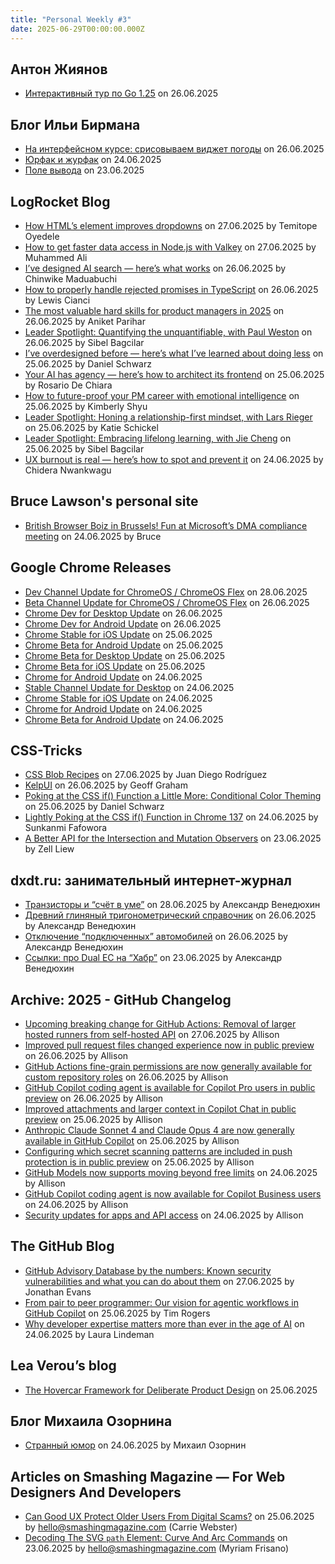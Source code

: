 ```yaml
---
title: "Personal Weekly #3"
date: 2025-06-29T00:00:00.000Z
---
```


## Антон Жиянов

- [Интерактивный тур по Go 1.25](https://antonz.ru/go-1-25/) on 26.06.2025

## Блог Ильи Бирмана

- [На интерфейсном курсе: срисовываем виджет погоды](https://ilyabirman.ru/meanwhile/all/ui-course-frag-174/) on 26.06.2025
- [Юрфак и журфак](https://ilyabirman.ru/meanwhile/all/yurfak-i-zhurfak/) on 24.06.2025
- [Поле вывода](https://ilyabirman.ru/meanwhile/all/noninput/) on 23.06.2025

## LogRocket Blog

- [​​How HTML’s <selectedcontent> element improves dropdowns](https://blog.logrocket.com/how-html-selectedcontent-element-improves-dropdowns/) on 27.06.2025 by Temitope Oyedele
- [How to get faster data access in Node.js with Valkey](https://blog.logrocket.com/data-access-node-js-with-valkey/) on 27.06.2025 by Muhammed Ali
- [I’ve designed AI search — here’s what works](https://blog.logrocket.com/ux-design/designing-ai-search-right/) on 26.06.2025 by Chinwike Maduabuchi
- [How to properly handle rejected promises in TypeScript](https://blog.logrocket.com/rejected-promises-typescript/) on 26.06.2025 by Lewis Cianci
- [The most valuable hard skills for product managers in 2025](https://blog.logrocket.com/product-management/most-valuable-hard-skills-product-managers-2025/) on 26.06.2025 by Aniket Parihar
- [Leader Spotlight: Quantifying the unquantifiable, with Paul Weston](https://blog.logrocket.com/leader-spotlight-paul-weston/) on 26.06.2025 by Sibel Bagcilar
- [I’ve overdesigned before — here’s what I’ve learned about doing less](https://blog.logrocket.com/ux-design/overdesign-in-ux/) on 25.06.2025 by Daniel Schwarz
- [Your AI has agency — here’s how to architect its frontend](https://blog.logrocket.com/agentic-ai-frontend-patterns/) on 25.06.2025 by Rosario De Chiara
- [How to future-proof your PM career with emotional intelligence](https://blog.logrocket.com/product-management/how-to-future-proof-your-pm-career-emotional-intelligence/) on 25.06.2025 by Kimberly Shyu
- [Leader Spotlight: Honing a relationship-first mindset, with Lars Rieger](https://blog.logrocket.com/product-management/leader-spotlight-lars-rieger/) on 25.06.2025 by Katie Schickel
- [Leader Spotlight: Embracing lifelong learning, with Jie Cheng](https://blog.logrocket.com/product-management/leader-spotlight-jie-cheng/) on 25.06.2025 by Sibel Bagcilar
- [UX burnout is real — here’s how to spot and prevent it](https://blog.logrocket.com/ux-design/ux-designer-burnout-guide/) on 24.06.2025 by Chidera Nwankwagu

## Bruce Lawson's  personal site

- [British Browser Boiz in Brussels! Fun at Microsoft’s DMA compliance meeting](https://brucelawson.co.uk/2025/british-browser-boiz-fun-microsoft-dma-compliance-meeting/) on 24.06.2025 by Bruce

## Google Chrome Releases

- [Dev Channel Update for ChromeOS / ChromeOS Flex](http://chromereleases.googleblog.com/2025/06/dev-channel-update-for-chromeos.html) on 28.06.2025
- [Beta Channel Update for ChromeOS / ChromeOS Flex](http://chromereleases.googleblog.com/2025/06/beta-channel-update-for-chromeos_26.html) on 26.06.2025
- [Chrome Dev for Desktop Update](http://chromereleases.googleblog.com/2025/06/chrome-dev-for-desktop-update_26.html) on 26.06.2025
- [Chrome Dev for Android Update](http://chromereleases.googleblog.com/2025/06/chrome-dev-for-android-update_26.html) on 26.06.2025
- [Chrome Stable for iOS Update](http://chromereleases.googleblog.com/2025/06/chrome-stable-for-ios-update_25.html) on 25.06.2025
- [Chrome Beta for Android Update](http://chromereleases.googleblog.com/2025/06/chrome-beta-for-android-update_25.html) on 25.06.2025
- [Chrome Beta for Desktop Update](http://chromereleases.googleblog.com/2025/06/chrome-beta-for-desktop-update_25.html) on 25.06.2025
- [Chrome Beta for iOS Update](http://chromereleases.googleblog.com/2025/06/chrome-beta-for-ios-update_25.html) on 25.06.2025
- [Chrome for Android Update](http://chromereleases.googleblog.com/2025/06/chrome-for-android-update_27.html) on 24.06.2025
- [Stable Channel Update for Desktop](http://chromereleases.googleblog.com/2025/06/stable-channel-update-for-desktop_24.html) on 24.06.2025
- [Chrome Stable for iOS Update](http://chromereleases.googleblog.com/2025/06/chrome-stable-for-ios-update_24.html) on 24.06.2025
- [Chrome for Android Update](http://chromereleases.googleblog.com/2025/06/chrome-for-android-update_24.html) on 24.06.2025
- [Chrome Beta for Android Update](http://chromereleases.googleblog.com/2025/06/chrome-beta-for-android-update_24.html) on 24.06.2025

## CSS-Tricks

- [CSS Blob Recipes](https://css-tricks.com/css-blob-recipes/) on 27.06.2025 by Juan Diego Rodríguez
- [KelpUI](https://css-tricks.com/kelpui/) on 26.06.2025 by Geoff Graham
- [Poking at the CSS if() Function a Little More: Conditional Color Theming](https://css-tricks.com/poking-at-the-css-if-function-a-little-more-conditional-color-theming/) on 25.06.2025 by Daniel Schwarz
- [Lightly Poking at the CSS if() Function in Chrome 137](https://css-tricks.com/lightly-poking-at-the-css-if-function-in-chrome-137/) on 24.06.2025 by Sunkanmi Fafowora
- [A Better API for the Intersection and Mutation Observers](https://css-tricks.com/a-better-api-for-the-intersection-and-mutation-observers/) on 23.06.2025 by Zell Liew

## dxdt.ru: занимательный интернет-журнал

- [Транзисторы и “счёт в уме”](https://dxdt.ru/2025/06/28/15780/) on 28.06.2025 by Александр Венедюхин
- [Древний глиняный тригонометрический справочник](https://dxdt.ru/2025/06/26/15766/) on 26.06.2025 by Александр Венедюхин
- [Отключение “подключенных” автомобилей](https://dxdt.ru/2025/06/26/15759/) on 26.06.2025 by Александр Венедюхин
- [Ссылки: про Dual EC на “Хабр”](https://dxdt.ru/2025/06/23/15747/) on 23.06.2025 by Александр Венедюхин

## Archive: 2025 - GitHub Changelog

- [Upcoming breaking change for GitHub Actions: Removal of larger hosted runners from self-hosted API](https://github.blog/changelog/2025-06-27-upcoming-breaking-change-for-github-actions-removal-of-larger-hosted-runners-from-self-hosted-api) on 27.06.2025 by Allison
- [Improved pull request files changed experience now in public preview](https://github.blog/changelog/2025-06-26-improved-pull-request-files-changed-experience-now-in-public-preview) on 26.06.2025 by Allison
- [GitHub Actions fine-grain permissions are now generally available for custom repository roles](https://github.blog/changelog/2025-06-26-github-actions-fine-grain-permissions-are-now-generally-available-for-custom-repository-roles) on 26.06.2025 by Allison
- [GitHub Copilot coding agent is available for Copilot Pro users in public preview](https://github.blog/changelog/2025-06-25-github-copilot-coding-agent-is-available-for-copilot-pro-users-in-public-preview) on 26.06.2025 by Allison
- [Improved attachments and larger context in Copilot Chat in public preview](https://github.blog/changelog/2025-06-25-improved-attachments-and-larger-context-in-copilot-chat-in-public-preview) on 25.06.2025 by Allison
- [Anthropic Claude Sonnet 4 and Claude Opus 4 are now generally available in GitHub Copilot](https://github.blog/changelog/2025-06-25-anthropic-claude-sonnet-4-and-claude-opus-4-are-now-generally-available-in-github-copilot) on 25.06.2025 by Allison
- [Configuring which secret scanning patterns are included in push protection is in public preview](https://github.blog/changelog/2025-06-25-configuring-which-secret-scanning-patterns-are-included-in-push-protection-is-in-public-preview) on 25.06.2025 by Allison
- [GitHub Models now supports moving beyond free limits](https://github.blog/changelog/2025-06-24-github-models-now-supports-moving-beyond-free-limits) on 24.06.2025 by Allison
- [GitHub Copilot coding agent is now available for Copilot Business users](https://github.blog/changelog/2025-06-24-github-copilot-coding-agent-is-now-available-for-copilot-business-users) on 24.06.2025 by Allison
- [Security updates for apps and API access](https://github.blog/changelog/2025-06-24-security-updates-for-apps-and-api-access) on 24.06.2025 by Allison

## The GitHub Blog

- [GitHub Advisory Database by the numbers: Known security vulnerabilities and what you can do about them](https://github.blog/security/github-advisory-database-by-the-numbers-known-security-vulnerabilities-and-what-you-can-do-about-them/) on 27.06.2025 by Jonathan Evans
- [From pair to peer programmer: Our vision for agentic workflows in GitHub Copilot](https://github.blog/news-insights/product-news/from-pair-to-peer-programmer-our-vision-for-agentic-workflows-in-github-copilot/) on 25.06.2025 by Tim Rogers
- [Why developer expertise matters more than ever in the age of AI](https://github.blog/developer-skills/career-growth/why-developer-expertise-matters-more-than-ever-in-the-age-of-ai/) on 24.06.2025 by Laura Lindeman

## Lea Verou’s blog

- [The Hovercar Framework for Deliberate Product Design](https://lea.verou.me/blog/2025/hovercar/) on 25.06.2025

## Блог Михаила Озорнина

- [Странный юмор](https://mikeozornin.ru/blog/all/strange-humor/) on 24.06.2025 by Михаил Озорнин

## Articles on Smashing Magazine — For Web Designers And Developers

- [Can Good UX Protect Older Users From Digital Scams?](https://smashingmagazine.com/2025/06/can-good-ux-protect-older-users-digital-scams/) on 25.06.2025 by hello@smashingmagazine.com (Carrie Webster)
- [Decoding The SVG <code>path</code> Element: Curve And Arc Commands](https://smashingmagazine.com/2025/06/decoding-svg-path-element-curve-arc-commands/) on 23.06.2025 by hello@smashingmagazine.com (Myriam Frisano)
